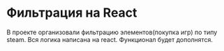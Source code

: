 # Фильтрация на React
В проекте организовали фильтрацию элементов(покупка игр) по типу steam.
Вся логика написана на react.
Функционал будет дополнятся.
 
